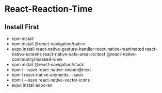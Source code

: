 # React-Reaction-Time
## Install First
- npm install
- npm install @react-navigation/native
- expo install react-native-gesture-handler react-native-reanimated react-native-screens react-native-safe-area-context @react-native-community/masked-view
- npm install @react-navigation/stack
- npm i --save react-native-swiper@next
- npm i react-native-elements --save
- npm i --save react-native-vector-icons
- expo install expo-av
